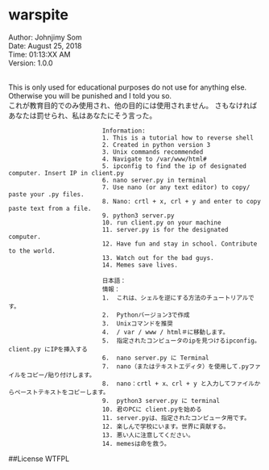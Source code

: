 # warspite

Author: Johnjimy Som <br/>
Date: August 25, 2018<br/>
Time: 01:13:XX AM <br/>
Version: 1.0.0 <br/> <br/>

This is only used for educational purposes do not use for anything else. Otherwise you will be punished and I told you so. <br />
これが教育目的でのみ使用され、他の目的には使用されません。 さもなければあなたは罰せられ、私はあなたにそう言った。<br />
                              
                              Information:
                              1. This is a tutorial how to reverse shell 
                              2. Created in python version 3
                              3. Unix commands recommended
                              4. Navigate to /var/www/html#
                              5. ipconfig to find the ip of designated computer. Insert IP in client.py
                              6. nano server.py in terminal
                              7. Use nano (or any text editor) to copy/ paste your .py files.
                              8. Nano: crtl + x, crl + y and enter to copy paste text from a file.
                              9. python3 server.py
                              10. run client.py on your machine
                              11. server.py is for the designated computer.
                              12. Have fun and stay in school. Contribute to the world.
                              13. Watch out for the bad guys.
                              14. Memes save lives.
                              
                              日本語：
                              情報：
                              1.  これは、シェルを逆にする方法のチュートリアルです。
                              2.  Pythonバージョン3で作成
                              3.  Unixコマンドを推奨
                              4.  / var / www / html＃に移動します。
                              5.  指定されたコンピュータのipを見つけるipconfig。 client.py にIPを挿入する
                              6.  nano server.py に Terminal
                              7.  nano（またはテキストエディタ）を使用して.pyファイルをコピー/貼り付けします。
                              8.  nano：crtl + x、crl + y と入力してファイルからペーストテキストをコピーします。
                              9.  python3 server.py に terminal
                              10. 君のPCに client.pyを始める
                              11. server.pyは、指定されたコンピュータ用です。
                              12. 楽しんで学校にいます。世界に貢献する。
                              13. 悪い人に注意してください。
                              14. memesは命を救う。
##License WTFPL
